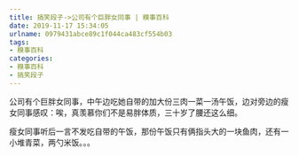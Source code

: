 ```yaml
---
title: 搞笑段子->公司有个巨胖女同事 | 糗事百科
date: 2019-11-17 15:34:05
urlname: 0979431abce89c1f044ca483cf554b03
tags: 
- 糗事百科
categories:
- 糗事百科
- 搞笑段子
---
```

公司有个巨胖女同事，中午边吃她自带的加大份三肉一菜一汤午饭，边对旁边的瘦女同事感叹：唉，真羡慕你们不是易胖体质，三十岁了腰还这么细。

瘦女同事听后一言不发吃自带的午饭，那份午饭只有俩指头大的一块鱼肉，还有一小堆青菜，两勺米饭。。。


